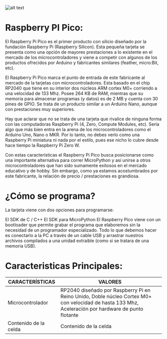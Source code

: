 
![alt text](https://images.cooltext.com/5568073.png)

# Raspberry PI Pico:

El Raspberry Pi Pico es el primer producto con silicio diseñado por la fundación Raspberry Pi (Raspberry Silicon). Esta pequeña tarjeta se presenta como una opción de mayores prestaciones a lo existente en el mercado de los microcontroladores y viene a competir con algunos de los productos ofrecidos por Arduino y fabricantes similares (feather, micro:Bit, etc).

El Raspberry Pi Pico marca el punto de entrada de este fabricante al mercado de la tarjetas con microcontroladores. Esta basado en el chip RP2040 que tiene en su interior dos núcleos ARM cortex M0+ corriendo a una velocidad de 133 Mhz. Posee 264 KB de RAM, mientras que su memoria para almacenar programas (y datos) es de 2 MB y cuenta con 30 pines de GPIO. Se trata de un producto similar a un Arduino Nano, aunque con prestaciones muy superiores.

Hay que aclarar que no se trata de una tarjeta que rivalice de ninguna forma con las computadoras Raspberry Pi (4, Zero, Compute Modules, etc). Sería algo que más bien entra en la arena de los microcontroladores como el Arduino Uno, Nano o MKR. Por lo tanto, no debes verlo como una Raspberry Pi miniatura ni nada por el estilo, pues ese nicho lo cubre desde hace tiempo la Raspberry Pi Zero W.

Con estas características el Raspberry Pi Pico busca posicionarse como una importante alternativa para correr MicroPython y así unirse a otros microcontroladores que han sido sumamente exitosos en el mercado educativo y de hobby. Sin embargo, como ya estamos acostumbrados por este fabricante, la relación de precio / prestaciones es grandiosa.

# ¿Cómo se programa?

La tarjeta viene con dos opciones para programarse:

El SDK de C / C++
El SDK para MicroPython
El Raspberry Pico viene con un bootloader que permite grabar el programa que elaboremos sin la necesidad de un programador especializado. Todo lo que debemos hacer es conectarlo a la PC a través de un cable USB y arrastrar nuestros archivos compilados a una unidad extraible (como si se tratara de una memoria USB).

# Caracteristicas Principales:

| CARACTERÍSTICAS	 | VALORES |
| ------------- | ------------- |
| Microcontrolador  | RP2040 diseñado por Raspberry Pi en Reino Unido, Doble núcleo Cortex M0+ con velocidad de hasta 133 Mhz, Aceleración por hardware de punto flotante |
| Contenido de la celda  | Contenido de la celda  |
